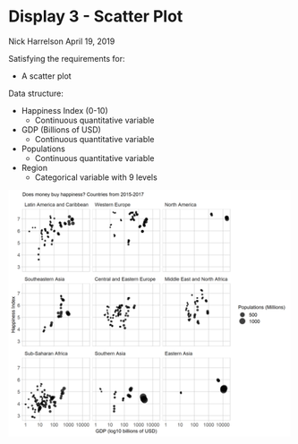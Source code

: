 Display 3 - Scatter Plot
================
Nick Harrelson
April 19, 2019

Satisfying the requirements for:

-   A scatter plot

Data structure:

-   Happiness Index (0-10)
    -   Continuous quantitative variable
-   GDP (Billions of USD)
    -   Continuous quantitative variable
-   Populations
    -   Continuous quantitative variable
-   Region
    -   Categorical variable with 9 levels

<img src="../figures/scatter-d3.png" width="2400" />
